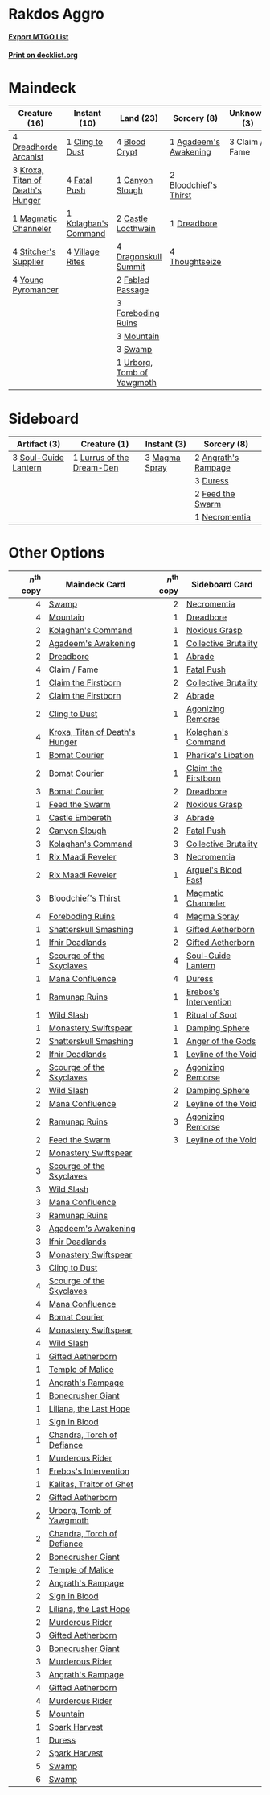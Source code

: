 # Rakdos Aggro

#### [Export MTGO List](../collection/Rakdos%20Aggro/Rakdos%20Aggro.txt)
#### [Print on decklist.org](http://decklist.org/?deckmain=1%09Agadeem's%20Awakening%0A4%09Blood%20Crypt%0A2%09Bloodchief's%20Thirst%0A1%09Canyon%20Slough%0A2%09Castle%20Locthwain%0A3%09Claim%20/%20Fame%0A1%09Cling%20to%20Dust%0A4%09Dragonskull%20Summit%0A1%09Dreadbore%0A4%09Dreadhorde%20Arcanist%0A2%09Fabled%20Passage%0A4%09Fatal%20Push%0A3%09Foreboding%20Ruins%0A1%09Kolaghan's%20Command%0A3%09Kroxa,%20Titan%20of%20Death's%20Hunger%0A1%09Magmatic%20Channeler%0A3%09Mountain%0A4%09Stitcher's%20Supplier%0A3%09Swamp%0A4%09Thoughtseize%0A1%09Urborg,%20Tomb%20of%20Yawgmoth%0A4%09Village%20Rites%0A4%09Young%20Pyromancer&deckside=2%09Angrath's%20Rampage%0A3%09Duress%0A2%09Feed%20the%20Swarm%0A1%09Lurrus%20of%20the%20Dream-Den%0A3%09Magma%20Spray%0A1%09Necromentia%0A3%09Soul-Guide%20Lantern)
# Maindeck

|                                               Creature (16)                                               |                                         Instant (10)                                          |                                              Land (23)                                              |                                          Sorcery (8)                                           | Unknown (3)  |
|-----------------------------------------------------------------------------------------------------------|-----------------------------------------------------------------------------------------------|-----------------------------------------------------------------------------------------------------|------------------------------------------------------------------------------------------------|--------------|
|4 [Dreadhorde Arcanist](http://gatherer.wizards.com/Pages/Card/Details.aspx?multiverseid=461052)           |1 [Cling to Dust](http://gatherer.wizards.com/Pages/Card/Details.aspx?multiverseid=476338)     |4 [Blood Crypt](http://gatherer.wizards.com/Pages/Card/Details.aspx?multiverseid=97102)              |1 [Agadeem's Awakening](http://gatherer.wizards.com/Pages/Card/Details.aspx?multiverseid=491723)|3 Claim / Fame|
|3 [Kroxa, Titan of Death's Hunger](http://gatherer.wizards.com/Pages/Card/Details.aspx?multiverseid=476472)|4 [Fatal Push](http://gatherer.wizards.com/Pages/Card/Details.aspx?multiverseid=423724)        |1 [Canyon Slough](http://gatherer.wizards.com/Pages/Card/Details.aspx?multiverseid=426941)           |2 [Bloodchief's Thirst](http://gatherer.wizards.com/Pages/Card/Details.aspx?multiverseid=491729)|              |
|1 [Magmatic Channeler](http://gatherer.wizards.com/Pages/Card/Details.aspx?multiverseid=491789)            |1 [Kolaghan's Command](http://gatherer.wizards.com/Pages/Card/Details.aspx?multiverseid=394613)|2 [Castle Locthwain](http://gatherer.wizards.com/Pages/Card/Details.aspx?multiverseid=473203)        |1 [Dreadbore](http://gatherer.wizards.com/Pages/Card/Details.aspx?multiverseid=430622)          |              |
|4 [Stitcher's Supplier](http://gatherer.wizards.com/Pages/Card/Details.aspx?multiverseid=447257)           |4 [Village Rites](http://gatherer.wizards.com/Pages/Card/Details.aspx?multiverseid=485449)     |4 [Dragonskull Summit](http://gatherer.wizards.com/Pages/Card/Details.aspx?multiverseid=420909)      |4 [Thoughtseize](http://gatherer.wizards.com/Pages/Card/Details.aspx?multiverseid=438676)       |              |
|4 [Young Pyromancer](http://gatherer.wizards.com/Pages/Card/Details.aspx?multiverseid=426592)              |                                                                                               |2 [Fabled Passage](http://gatherer.wizards.com/Pages/Card/Details.aspx?multiverseid=473206)          |                                                                                                |              |
|                                                                                                           |                                                                                               |3 [Foreboding Ruins](http://gatherer.wizards.com/Pages/Card/Details.aspx?multiverseid=410040)        |                                                                                                |              |
|                                                                                                           |                                                                                               |3 [Mountain](http://gatherer.wizards.com/Pages/Card/Details.aspx?multiverseid=439859)                |                                                                                                |              |
|                                                                                                           |                                                                                               |3 [Swamp](http://gatherer.wizards.com/Pages/Card/Details.aspx?multiverseid=439858)                   |                                                                                                |              |
|                                                                                                           |                                                                                               |1 [Urborg, Tomb of Yawgmoth](http://gatherer.wizards.com/Pages/Card/Details.aspx?multiverseid=383425)|                                                                                                |              |


# Sideboard

|                                         Artifact (3)                                          |                                            Creature (1)                                            |                                      Instant (3)                                       |                                         Sorcery (8)                                          |
|-----------------------------------------------------------------------------------------------|----------------------------------------------------------------------------------------------------|----------------------------------------------------------------------------------------|----------------------------------------------------------------------------------------------|
|3 [Soul-Guide Lantern](http://gatherer.wizards.com/Pages/Card/Details.aspx?multiverseid=476488)|1 [Lurrus of the Dream-Den](http://gatherer.wizards.com/Pages/Card/Details.aspx?multiverseid=479746)|3 [Magma Spray](http://gatherer.wizards.com/Pages/Card/Details.aspx?multiverseid=426843)|2 [Angrath's Rampage](http://gatherer.wizards.com/Pages/Card/Details.aspx?multiverseid=461112)|
|                                                                                               |                                                                                                    |                                                                                        |3 [Duress](http://gatherer.wizards.com/Pages/Card/Details.aspx?multiverseid=14557)            |
|                                                                                               |                                                                                                    |                                                                                        |2 [Feed the Swarm](http://gatherer.wizards.com/Pages/Card/Details.aspx?multiverseid=491737)   |
|                                                                                               |                                                                                                    |                                                                                        |1 [Necromentia](http://gatherer.wizards.com/Pages/Card/Details.aspx?multiverseid=485439)      |


# Other Options

|*n*<sup>th</sup> copy|                                              Maindeck Card                                              |*n*<sup>th</sup> copy|                                         Sideboard Card                                         |
|--------------------:|---------------------------------------------------------------------------------------------------------|--------------------:|------------------------------------------------------------------------------------------------|
|                    4|[Swamp](http://gatherer.wizards.com/Pages/Card/Details.aspx?multiverseid=439858)                         |                    2|[Necromentia](http://gatherer.wizards.com/Pages/Card/Details.aspx?multiverseid=485439)          |
|                    4|[Mountain](http://gatherer.wizards.com/Pages/Card/Details.aspx?multiverseid=439859)                      |                    1|[Dreadbore](http://gatherer.wizards.com/Pages/Card/Details.aspx?multiverseid=430622)            |
|                    2|[Kolaghan's Command](http://gatherer.wizards.com/Pages/Card/Details.aspx?multiverseid=394613)            |                    1|[Noxious Grasp](http://gatherer.wizards.com/Pages/Card/Details.aspx?multiverseid=466864)        |
|                    2|[Agadeem's Awakening](http://gatherer.wizards.com/Pages/Card/Details.aspx?multiverseid=491723)           |                    1|[Collective Brutality](http://gatherer.wizards.com/Pages/Card/Details.aspx?multiverseid=414380) |
|                    2|[Dreadbore](http://gatherer.wizards.com/Pages/Card/Details.aspx?multiverseid=430622)                     |                    1|[Abrade](http://gatherer.wizards.com/Pages/Card/Details.aspx?multiverseid=430772)               |
|                    4|Claim / Fame                                                                                             |                    1|[Fatal Push](http://gatherer.wizards.com/Pages/Card/Details.aspx?multiverseid=423724)           |
|                    1|[Claim the Firstborn](http://gatherer.wizards.com/Pages/Card/Details.aspx?multiverseid=473080)           |                    2|[Collective Brutality](http://gatherer.wizards.com/Pages/Card/Details.aspx?multiverseid=414380) |
|                    2|[Claim the Firstborn](http://gatherer.wizards.com/Pages/Card/Details.aspx?multiverseid=473080)           |                    2|[Abrade](http://gatherer.wizards.com/Pages/Card/Details.aspx?multiverseid=430772)               |
|                    2|[Cling to Dust](http://gatherer.wizards.com/Pages/Card/Details.aspx?multiverseid=476338)                 |                    1|[Agonizing Remorse](http://gatherer.wizards.com/Pages/Card/Details.aspx?multiverseid=476334)    |
|                    4|[Kroxa, Titan of Death's Hunger](http://gatherer.wizards.com/Pages/Card/Details.aspx?multiverseid=476472)|                    1|[Kolaghan's Command](http://gatherer.wizards.com/Pages/Card/Details.aspx?multiverseid=394613)   |
|                    1|[Bomat Courier](http://gatherer.wizards.com/Pages/Card/Details.aspx?multiverseid=417772)                 |                    1|[Pharika's Libation](http://gatherer.wizards.com/Pages/Card/Details.aspx?multiverseid=476362)   |
|                    2|[Bomat Courier](http://gatherer.wizards.com/Pages/Card/Details.aspx?multiverseid=417772)                 |                    1|[Claim the Firstborn](http://gatherer.wizards.com/Pages/Card/Details.aspx?multiverseid=473080)  |
|                    3|[Bomat Courier](http://gatherer.wizards.com/Pages/Card/Details.aspx?multiverseid=417772)                 |                    2|[Dreadbore](http://gatherer.wizards.com/Pages/Card/Details.aspx?multiverseid=430622)            |
|                    1|[Feed the Swarm](http://gatherer.wizards.com/Pages/Card/Details.aspx?multiverseid=491737)                |                    2|[Noxious Grasp](http://gatherer.wizards.com/Pages/Card/Details.aspx?multiverseid=466864)        |
|                    1|[Castle Embereth](http://gatherer.wizards.com/Pages/Card/Details.aspx?multiverseid=473201)               |                    3|[Abrade](http://gatherer.wizards.com/Pages/Card/Details.aspx?multiverseid=430772)               |
|                    2|[Canyon Slough](http://gatherer.wizards.com/Pages/Card/Details.aspx?multiverseid=426941)                 |                    2|[Fatal Push](http://gatherer.wizards.com/Pages/Card/Details.aspx?multiverseid=423724)           |
|                    3|[Kolaghan's Command](http://gatherer.wizards.com/Pages/Card/Details.aspx?multiverseid=394613)            |                    3|[Collective Brutality](http://gatherer.wizards.com/Pages/Card/Details.aspx?multiverseid=414380) |
|                    1|[Rix Maadi Reveler](http://gatherer.wizards.com/Pages/Card/Details.aspx?multiverseid=457253)             |                    3|[Necromentia](http://gatherer.wizards.com/Pages/Card/Details.aspx?multiverseid=485439)          |
|                    2|[Rix Maadi Reveler](http://gatherer.wizards.com/Pages/Card/Details.aspx?multiverseid=457253)             |                    1|[Arguel's Blood Fast](http://gatherer.wizards.com/Pages/Card/Details.aspx?multiverseid=439316)  |
|                    3|[Bloodchief's Thirst](http://gatherer.wizards.com/Pages/Card/Details.aspx?multiverseid=491729)           |                    1|[Magmatic Channeler](http://gatherer.wizards.com/Pages/Card/Details.aspx?multiverseid=491789)   |
|                    4|[Foreboding Ruins](http://gatherer.wizards.com/Pages/Card/Details.aspx?multiverseid=410040)              |                    4|[Magma Spray](http://gatherer.wizards.com/Pages/Card/Details.aspx?multiverseid=426843)          |
|                    1|[Shatterskull Smashing](http://gatherer.wizards.com/Pages/Card/Details.aspx?multiverseid=491802)         |                    1|[Gifted Aetherborn](http://gatherer.wizards.com/Pages/Card/Details.aspx?multiverseid=423728)    |
|                    1|[Ifnir Deadlands](http://gatherer.wizards.com/Pages/Card/Details.aspx?multiverseid=430868)               |                    2|[Gifted Aetherborn](http://gatherer.wizards.com/Pages/Card/Details.aspx?multiverseid=423728)    |
|                    1|[Scourge of the Skyclaves](http://gatherer.wizards.com/Pages/Card/Details.aspx?multiverseid=491760)      |                    4|[Soul-Guide Lantern](http://gatherer.wizards.com/Pages/Card/Details.aspx?multiverseid=476488)   |
|                    1|[Mana Confluence](http://gatherer.wizards.com/Pages/Card/Details.aspx?multiverseid=409573)               |                    4|[Duress](http://gatherer.wizards.com/Pages/Card/Details.aspx?multiverseid=14557)                |
|                    1|[Ramunap Ruins](http://gatherer.wizards.com/Pages/Card/Details.aspx?multiverseid=430870)                 |                    1|[Erebos's Intervention](http://gatherer.wizards.com/Pages/Card/Details.aspx?multiverseid=476345)|
|                    1|[Wild Slash](http://gatherer.wizards.com/Pages/Card/Details.aspx?multiverseid=391959)                    |                    1|[Ritual of Soot](http://gatherer.wizards.com/Pages/Card/Details.aspx?multiverseid=452834)       |
|                    1|[Monastery Swiftspear](http://gatherer.wizards.com/Pages/Card/Details.aspx?multiverseid=438706)          |                    1|[Damping Sphere](http://gatherer.wizards.com/Pages/Card/Details.aspx?multiverseid=443101)       |
|                    2|[Shatterskull Smashing](http://gatherer.wizards.com/Pages/Card/Details.aspx?multiverseid=491802)         |                    1|[Anger of the Gods](http://gatherer.wizards.com/Pages/Card/Details.aspx?multiverseid=438682)    |
|                    2|[Ifnir Deadlands](http://gatherer.wizards.com/Pages/Card/Details.aspx?multiverseid=430868)               |                    1|[Leyline of the Void](http://gatherer.wizards.com/Pages/Card/Details.aspx?multiverseid=107682)  |
|                    2|[Scourge of the Skyclaves](http://gatherer.wizards.com/Pages/Card/Details.aspx?multiverseid=491760)      |                    2|[Agonizing Remorse](http://gatherer.wizards.com/Pages/Card/Details.aspx?multiverseid=476334)    |
|                    2|[Wild Slash](http://gatherer.wizards.com/Pages/Card/Details.aspx?multiverseid=391959)                    |                    2|[Damping Sphere](http://gatherer.wizards.com/Pages/Card/Details.aspx?multiverseid=443101)       |
|                    2|[Mana Confluence](http://gatherer.wizards.com/Pages/Card/Details.aspx?multiverseid=409573)               |                    2|[Leyline of the Void](http://gatherer.wizards.com/Pages/Card/Details.aspx?multiverseid=107682)  |
|                    2|[Ramunap Ruins](http://gatherer.wizards.com/Pages/Card/Details.aspx?multiverseid=430870)                 |                    3|[Agonizing Remorse](http://gatherer.wizards.com/Pages/Card/Details.aspx?multiverseid=476334)    |
|                    2|[Feed the Swarm](http://gatherer.wizards.com/Pages/Card/Details.aspx?multiverseid=491737)                |                    3|[Leyline of the Void](http://gatherer.wizards.com/Pages/Card/Details.aspx?multiverseid=107682)  |
|                    2|[Monastery Swiftspear](http://gatherer.wizards.com/Pages/Card/Details.aspx?multiverseid=438706)          |                     |                                                                                                |
|                    3|[Scourge of the Skyclaves](http://gatherer.wizards.com/Pages/Card/Details.aspx?multiverseid=491760)      |                     |                                                                                                |
|                    3|[Wild Slash](http://gatherer.wizards.com/Pages/Card/Details.aspx?multiverseid=391959)                    |                     |                                                                                                |
|                    3|[Mana Confluence](http://gatherer.wizards.com/Pages/Card/Details.aspx?multiverseid=409573)               |                     |                                                                                                |
|                    3|[Ramunap Ruins](http://gatherer.wizards.com/Pages/Card/Details.aspx?multiverseid=430870)                 |                     |                                                                                                |
|                    3|[Agadeem's Awakening](http://gatherer.wizards.com/Pages/Card/Details.aspx?multiverseid=491723)           |                     |                                                                                                |
|                    3|[Ifnir Deadlands](http://gatherer.wizards.com/Pages/Card/Details.aspx?multiverseid=430868)               |                     |                                                                                                |
|                    3|[Monastery Swiftspear](http://gatherer.wizards.com/Pages/Card/Details.aspx?multiverseid=438706)          |                     |                                                                                                |
|                    3|[Cling to Dust](http://gatherer.wizards.com/Pages/Card/Details.aspx?multiverseid=476338)                 |                     |                                                                                                |
|                    4|[Scourge of the Skyclaves](http://gatherer.wizards.com/Pages/Card/Details.aspx?multiverseid=491760)      |                     |                                                                                                |
|                    4|[Mana Confluence](http://gatherer.wizards.com/Pages/Card/Details.aspx?multiverseid=409573)               |                     |                                                                                                |
|                    4|[Bomat Courier](http://gatherer.wizards.com/Pages/Card/Details.aspx?multiverseid=417772)                 |                     |                                                                                                |
|                    4|[Monastery Swiftspear](http://gatherer.wizards.com/Pages/Card/Details.aspx?multiverseid=438706)          |                     |                                                                                                |
|                    4|[Wild Slash](http://gatherer.wizards.com/Pages/Card/Details.aspx?multiverseid=391959)                    |                     |                                                                                                |
|                    1|[Gifted Aetherborn](http://gatherer.wizards.com/Pages/Card/Details.aspx?multiverseid=423728)             |                     |                                                                                                |
|                    1|[Temple of Malice](http://gatherer.wizards.com/Pages/Card/Details.aspx?multiverseid=378536)              |                     |                                                                                                |
|                    1|[Angrath's Rampage](http://gatherer.wizards.com/Pages/Card/Details.aspx?multiverseid=461112)             |                     |                                                                                                |
|                    1|[Bonecrusher Giant](http://gatherer.wizards.com/Pages/Card/Details.aspx?multiverseid=473077)             |                     |                                                                                                |
|                    1|[Liliana, the Last Hope](http://gatherer.wizards.com/Pages/Card/Details.aspx?multiverseid=414388)        |                     |                                                                                                |
|                    1|[Sign in Blood](http://gatherer.wizards.com/Pages/Card/Details.aspx?multiverseid=220480)                 |                     |                                                                                                |
|                    1|[Chandra, Torch of Defiance](http://gatherer.wizards.com/Pages/Card/Details.aspx?multiverseid=417683)    |                     |                                                                                                |
|                    1|[Murderous Rider](http://gatherer.wizards.com/Pages/Card/Details.aspx?multiverseid=473059)               |                     |                                                                                                |
|                    1|[Erebos's Intervention](http://gatherer.wizards.com/Pages/Card/Details.aspx?multiverseid=476345)         |                     |                                                                                                |
|                    1|[Kalitas, Traitor of Ghet](http://gatherer.wizards.com/Pages/Card/Details.aspx?multiverseid=407596)      |                     |                                                                                                |
|                    2|[Gifted Aetherborn](http://gatherer.wizards.com/Pages/Card/Details.aspx?multiverseid=423728)             |                     |                                                                                                |
|                    2|[Urborg, Tomb of Yawgmoth](http://gatherer.wizards.com/Pages/Card/Details.aspx?multiverseid=383425)      |                     |                                                                                                |
|                    2|[Chandra, Torch of Defiance](http://gatherer.wizards.com/Pages/Card/Details.aspx?multiverseid=417683)    |                     |                                                                                                |
|                    2|[Bonecrusher Giant](http://gatherer.wizards.com/Pages/Card/Details.aspx?multiverseid=473077)             |                     |                                                                                                |
|                    2|[Temple of Malice](http://gatherer.wizards.com/Pages/Card/Details.aspx?multiverseid=378536)              |                     |                                                                                                |
|                    2|[Angrath's Rampage](http://gatherer.wizards.com/Pages/Card/Details.aspx?multiverseid=461112)             |                     |                                                                                                |
|                    2|[Sign in Blood](http://gatherer.wizards.com/Pages/Card/Details.aspx?multiverseid=220480)                 |                     |                                                                                                |
|                    2|[Liliana, the Last Hope](http://gatherer.wizards.com/Pages/Card/Details.aspx?multiverseid=414388)        |                     |                                                                                                |
|                    2|[Murderous Rider](http://gatherer.wizards.com/Pages/Card/Details.aspx?multiverseid=473059)               |                     |                                                                                                |
|                    3|[Gifted Aetherborn](http://gatherer.wizards.com/Pages/Card/Details.aspx?multiverseid=423728)             |                     |                                                                                                |
|                    3|[Bonecrusher Giant](http://gatherer.wizards.com/Pages/Card/Details.aspx?multiverseid=473077)             |                     |                                                                                                |
|                    3|[Murderous Rider](http://gatherer.wizards.com/Pages/Card/Details.aspx?multiverseid=473059)               |                     |                                                                                                |
|                    3|[Angrath's Rampage](http://gatherer.wizards.com/Pages/Card/Details.aspx?multiverseid=461112)             |                     |                                                                                                |
|                    4|[Gifted Aetherborn](http://gatherer.wizards.com/Pages/Card/Details.aspx?multiverseid=423728)             |                     |                                                                                                |
|                    4|[Murderous Rider](http://gatherer.wizards.com/Pages/Card/Details.aspx?multiverseid=473059)               |                     |                                                                                                |
|                    5|[Mountain](http://gatherer.wizards.com/Pages/Card/Details.aspx?multiverseid=439859)                      |                     |                                                                                                |
|                    1|[Spark Harvest](http://gatherer.wizards.com/Pages/Card/Details.aspx?multiverseid=461032)                 |                     |                                                                                                |
|                    1|[Duress](http://gatherer.wizards.com/Pages/Card/Details.aspx?multiverseid=14557)                         |                     |                                                                                                |
|                    2|[Spark Harvest](http://gatherer.wizards.com/Pages/Card/Details.aspx?multiverseid=461032)                 |                     |                                                                                                |
|                    5|[Swamp](http://gatherer.wizards.com/Pages/Card/Details.aspx?multiverseid=439858)                         |                     |                                                                                                |
|                    6|[Swamp](http://gatherer.wizards.com/Pages/Card/Details.aspx?multiverseid=439858)                         |                     |                                                                                                |

